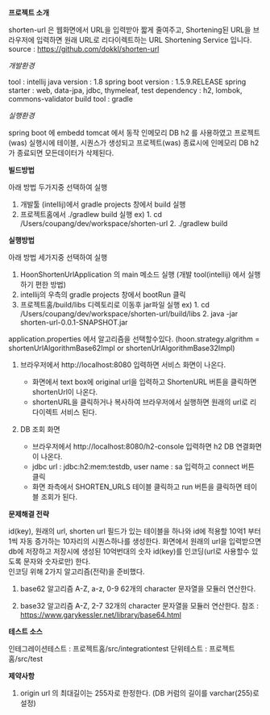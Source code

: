**프로젝트 소개**

shorten-url 은 웹화면에서 URL을 입력받아 짧게 줄여주고, Shortening된 URL을 브라우저에 입력하면 원래 URL로 리다이렉트하는 URL Shortening Service 입니다.
source : https://github.com/dokkl/shorten-url

_개발환경_

tool : intellij
java version : 1.8
spring boot version : 1.5.9.RELEASE
spring starter : web, data-jpa, jdbc, thymeleaf, test
dependency : h2, lombok, commons-validator
build tool : gradle

_실행환경_

spring boot 에 embedd tomcat 에서 동작
인메모리 DB h2 를 사용하였고 프로젝트(was) 실행시에 테이블, 시퀀스가 생성되고 프로젝트(was) 종료시에 인메모리 DB h2 가 종료되면 모든데이터가 삭제된다.


**빌드방법**

아래 방법 두가지중 선택하여 실행
1. 개발툴 (intellij)에서 gradle projects 창에서 build 실행
2. 프로젝트홈에서 ./gradlew build 실행
   ex) 1. cd /Users/coupang/dev/workspace/shorten-url
       2. ./gradlew build


**실행방법**

아래 방법 세가지중 선택하여 실행
1. HoonShortenUrlApplication 의 main 메소드 실행 (개발 tool(intellij) 에서 실행하기 편한 방법)
2. intellij의 우측의 gradle projects 창에서 bootRun 클릭
3. 프로젝트홈/build/libs 디렉토리로 이동후 jar파일 실행
   ex) 1. cd /Users/coupang/dev/workspace/shorten-url/build/libs
       2. java -jar shorten-url-0.0.1-SNAPSHOT.jar

application.properties 에서 알고리즘을 선택할수있다. (hoon.strategy.algrithm = shortenUrlAlgorithmBase62Impl or shortenUrlAlgorithmBase32Impl)

1. 브라우저에서 http://localhost:8080 입력하면 서비스 화면이 나온다.
   - 화면에서 text box에 original url을 입력하고 ShortenURL 버튼을 클릭하면 shortenUrl이 나온다.
   - shortenURL을 클릭하거나 복사하여 브라우저에서 실행하면 원래의 url로 리다이렉트 서비스 된다.  
   
2. DB 조회 화면
   - 브라우저에서 http://localhost:8080/h2-console 입력하면 h2 DB 연결화면이 나온다.
   - jdbc url : jdbc:h2:mem:testdb, user name : sa 입력하고 connect 버튼 클릭
   - 화면 좌측에서 SHORTEN_URLS 테이블 클릭하고 run 버튼을 클릭하면 테이블 조회가 된다.


**문제해결 전략**

id(key), 원래의 url, shorten url 필드가 있는 테이블을 하나와 id에 적용할 10억1 부터 1씩 자동 증가하는 10자리의 시퀀스하나를 생성한다.
화면에서 원래의 url을 입력받으면 db에 저장하고 저장시에 생성된 10억번대의 숫자 id(key)를 인코딩(url로 사용할수 있도록 문자와 숫자로만) 한다.    
인코딩 위해 2가지 알고리즘(전략)을 준비했다.
1. base62 알고리즘
A-Z, a-z, 0-9 62개의 character 문자열을 모듈러 연산한다.

2. base32 알고리즘
A-Z, 2-7 32개의 character 문자열을 모듈러 연산한다.
참조 : https://www.garykessler.net/library/base64.html 


**테스트 소스**

인테그레이션테스트 : 프로젝트홈/src/integrationtest
단위테스트 : 프로젝트홈/src/test

**제약사항**
1. origin url 의 최대길이는 255자로 한정한다. (DB 커럼의 길이를 varchar(255)로 설정)


